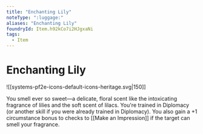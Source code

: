 ```yaml
---
title: "Enchanting Lily"
noteType: ":luggage:"
aliases: "Enchanting Lily"
foundryId: Item.h92kCo7i2HJgxaNi
tags:
  - Item
---
```


# Enchanting Lily
![[systems-pf2e-icons-default-icons-heritage.svg|150]]

You smell ever so sweet—a delicate, floral scent like the intoxicating fragrance of lilies and the soft scent of lilacs. You're trained in Diplomacy (or another skill if you were already trained in Diplomacy). You also gain a +1 circumstance bonus to checks to [[Make an Impression]] if the target can smell your fragrance.
